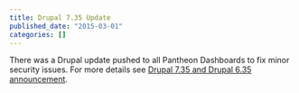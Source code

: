 ```yaml
---
title: Drupal 7.35 Update
published_date: "2015-03-01"
categories: []
---
```

There was a Drupal update pushed to all Pantheon Dashboards to fix minor security issues. For more details see [Drupal 7.35 and Drupal 6.35 announcement](https://www.drupal.org/drupal-7.35).
